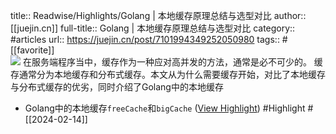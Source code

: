 title:: Readwise/Highlights/Golang | 本地缓存原理总结与选型对比
author:: [[juejin.cn]]
full-title:: Golang | 本地缓存原理总结与选型对比
category:: #articles
url:: https://juejin.cn/post/7101994349252050980
tags:: #[[favorite]]  
![](https://readwise-assets.s3.amazonaws.com/static/images/article4.6bc1851654a0.png)
在服务端程序当中，缓存作为一种应对高并发的方法，通常是必不可少的。 缓存通常分为本地缓存和分布式缓存。本文从为什么需要缓存开始，对比了本地缓存与分布式缓存的优劣，同时介绍了Golang中的本地缓存

- Golang中的本地缓存`freeCache`和`bigCache` ([View Highlight](https://read.readwise.io/read/01hpkc01mzn3qbamknpnr3rq3e)) #Highlight #[[2024-02-14]]